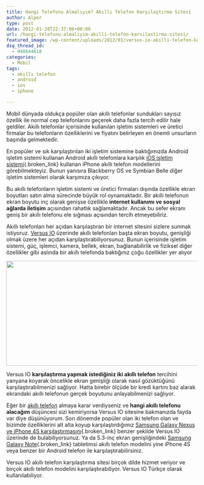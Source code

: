```yaml
---
title: Hangi Telefonu Almalıyım? Akıllı Telefon Karşılaştırma Sitesi
author: Alper
type: post
date: 2012-01-28T22:37:06+00:00
url: /hangi-telefonu-almaliyim-akilli-telefon-karsilastirma-sitesi/
featured_image: /wp-content/uploads/2012/01/versus-io-akilli-telefon-karsilastirma-100x100.jpg
dsq_thread_id:
  - 948644618
categories:
  - Mobil
tags:
  - akıllı telefon
  - android
  - ios
  - iphone

---
```

Mobil dünyada oldukça popüler olan akıllı telefonlar sundukları sayısız özellik ile normal cep telefonlarını geçerek daha fazla tercih edilir hale geldiler. Akıllı telefonlar içerisinde kullanılan işletim sistemleri ve üretici firmalar bu telefonların özelliklerini ve fiyatını belirleyen en önemli unsurların başında gelmektedir.

En popüler ve sık karşılaştırılan iki işletim sistemine baktığımızda Android işletim sistemi kullanan Android akıllı telefonlara karşılık [iOS işletim sistemi][1]{.broken_link} kullanan iPhone akıllı telefon modellerini görebilmekteyiz. Bunun yanısıra Blackberry OS ve Symbian Belle diğer işletim sistemleri olarak karşımıza çıkıyor.

Bu akıllı telefonların işletim sistemi ve üretici firmaları dışında özellikle ekran boyutları satın alma sürecinde büyük rol oynamaktadır. Bir akıllı telefonun ekran boyutu inç olarak genişse özellikle **internet kullanımı ve sosyal ağlarda iletişim** açısından rahatlık sağlamaktadır. Ancak bu sefer ekranı geniş bir akıllı telefonu ele sığması açısından tercih etmeyebiliriz.

Akıllı telefonları her açıdan karşılaştıran bir internet sitesini sizlere sunmak istiyoruz. <a title="Versus IO" href="http://versusio.com/tr" target="_blank">Versus IO</a> üzerinde akıllı telefonları başta ekran boyutu, genişliği olmak üzere her açıdan karşılaştırabiliyorsunuz. Bunun içerisinde işletim sistemi, güç, işlemci, kamera, bellek, ekran, bağlanabilirlik ve fiziksel diğer özellikler gibi aslında bir akıllı telefonda baktığınız çoğu özellikler yer alıyor

<img class="aligncenter size-full wp-image-7710" title="versus-io-akilli-telefon-karsilastirma" src="https://www.murekkep.org/wp-content/uploads/2012/01/versus-io-akilli-telefon-karsilastirma.jpg" alt="" width="600" height="276" srcset="https://www.murekkep.org/wp-content/uploads/2012/01/versus-io-akilli-telefon-karsilastirma.jpg 600w, https://www.murekkep.org/wp-content/uploads/2012/01/versus-io-akilli-telefon-karsilastirma-400x184.jpg 400w, https://www.murekkep.org/wp-content/uploads/2012/01/versus-io-akilli-telefon-karsilastirma-50x23.jpg 50w, https://www.murekkep.org/wp-content/uploads/2012/01/versus-io-akilli-telefon-karsilastirma-271x125.jpg 271w" sizes="(max-width: 600px) 100vw, 600px" /> 

Versus IO **karşılaştırma yapmak istediğiniz iki akıllı telefon** tercihini yanyana koyarak öncelikle ekran genişliği olarak nasıl gözüktüğünü karşılaştırabilmenizi sağlıyor. Hatta birebir ölçüde bir kredi kartını baz alarak ekrandaki akıllı telefonun gerçek boyutunu anlayabilmenizi sağlıyor.

Eğer bir [akıllı telefon][2] almaya karar verdiyseniz ve **hangi akıllı telefonu alacağım** düşüncesi sizi kemiriyorsa Versus IO sitesine bakmanızda fayda var diye düşünüyorum. Son dönemde popüler olan iki telefon olan ve bizimde özelliklerini alt alta koyup karşılaştırdığımız [Samsung Galaxy Nexus ve iPhone 4S karşılaştırmasını][3]{.broken_link} benzer şekilde Versus IO üzerinde de bulabiliyorsunuz. Ya da 5.3-inç ekran genişliğindeki [Samsung Galaxy Note][4]{.broken_link} tabletimsi akıllı telefon modelini yine iPhone 4S veya benzer bir Android telefon ile karşılaştırabilirsiniz.

Versus IO akıllı telefon karşılaştırma sitesi birçok dilde hizmet veriyor ve birçok akıllı telefon modelini karşılaştırabiliyor. Versus IO Türkçe olarak kullanılabiliyor.

 [1]: https://www.murekkep.org/ios-5-ile-gelen-yeni-ozelliklerin-tum-listesi-6882 "iOS işletim sistemi"
 [2]: https://www.murekkep.org/etiket/akilli-telefon "akıllı telefon"
 [3]: https://www.murekkep.org/iphone-4s-vs-galaxy-nexus-karsilastirmasi-6931 "Galaxy Nexus vs iPhone 4S"
 [4]: https://www.murekkep.org/samsung-galaxy-note-ozellikleri-6979 "samsung galaxy note özellikleri"